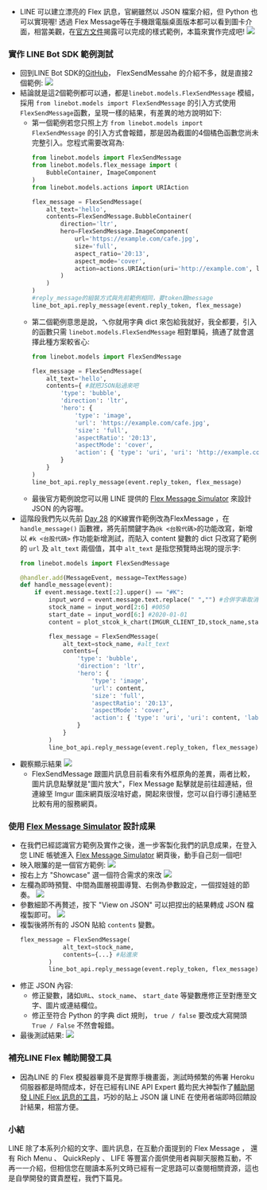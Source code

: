 - LINE 可以建立漂亮的 Flex 訊息，官網雖然以 JSON 檔案介紹，但 Python 也可以實現喔! 透過 Flex Message等在手機跟電腦桌面版本都可以看到圖卡介面，相當美觀，在[官方文件](https://developers.line.biz/en/docs/messaging-api/using-flex-messages/)揭露可以完成的樣式範例，本篇來實作完成吧!
  ![](https://i.imgur.com/yD7LLrp.png)


### 實作 LINE Bot SDK 範例測試
- 回到LINE Bot SDK的[GitHub](https://github.com/line/line-bot-sdk-python)， FlexSendMessahe 的介紹不多，就是直接2個範例:
  ![](https://i.imgur.com/2vh3wuX.png)
- 結論就是這2個範例都可以通，都是`linebot.models.FlexSendMessage` 模組，採用 `from linebot.models import FlexSendMessage` 的引入方式使用 `FlexSendMessage`函數，呈現一樣的結果，有差異的地方說明如下:
    - 第一個範例若您只照上方 `from linebot.models import FlexSendMessage` 的引入方式會報錯，那是因為截圖的4個橘色函數您尚未完整引入。您程式需要改寫為:
        ```python
        from linebot.models import FlexSendMessage
        from linebot.models.flex_message import (
            BubbleContainer, ImageComponent
        )
        from linebot.models.actions import URIAction

        flex_message = FlexSendMessage(
            alt_text='hello',
            contents=FlexSendMessage.BubbleContainer(
                direction='ltr',
                hero=FlexSendMessage.ImageComponent(
                    url='https://example.com/cafe.jpg',
                    size='full',
                    aspect_ratio='20:13',
                    aspect_mode='cover',
                    action=actions.URIAction(uri='http://example.com', label='label')
                )
            )
        )
        #reply_message的組裝方式與先前範例相同，要token跟message
        line_bot_api.reply_message(event.reply_token, flex_message)
        ```
    - 第二個範例意思是說，ㄟ你就用字典 dict 來包給我就好，我全都要，引入的函數只需 `linebot.models.FlexSendMessage` 相對單純，搞通了就會選擇此種方案較省心:
        ```python
        from linebot.models import FlexSendMessage
        
        flex_message = FlexSendMessage(
            alt_text='hello',
            contents={ #就把JSON貼過來吧
                'type': 'bubble',
                'direction': 'ltr',
                'hero': {
                    'type': 'image',
                    'url': 'https://example.com/cafe.jpg',
                    'size': 'full',
                    'aspectRatio': '20:13',
                    'aspectMode': 'cover',
                    'action': { 'type': 'uri', 'uri': 'http://example.com', 'label': 'label' }
                }
            }
        )
        line_bot_api.reply_message(event.reply_token, flex_message)
        ```
    - 最後官方範例說您可以用 LINE 提供的 [Flex Message Simulator](https://developers.line.biz/console/fx/) 來設計 JSON 的內容喔。
- 這階段我們先以先前 [Day 28](https://ithelp.ithome.com.tw/articles/10242519) 的K線實作範例改為FlexMessage ，在 `handle_message()` 函數裡，將先前關鍵字為`@k <台股代碼>`的功能改寫，新增以 `#k <台股代碼>` 作功能新增測試，而貼入 content 變數的 dict 只改寫了範例的 `url` 及 `alt_text` 兩個值，其中 `alt_text` 是指您預覽時出現的提示字:
    ```python
    from linebot.models import FlexSendMessage

    @handler.add(MessageEvent, message=TextMessage)
    def handle_message(event):
        if event.message.text[:2].upper() == "#K":
            input_word = event.message.text.replace(" ","") #合併字串取消空白
            stock_name = input_word[2:6] #0050
            start_date = input_word[6:] #2020-01-01
            content = plot_stcok_k_chart(IMGUR_CLIENT_ID,stock_name,start_date)

            flex_message = FlexSendMessage(
                alt_text=stock_name, #alt_text
                contents={
                    'type': 'bubble',
                    'direction': 'ltr',
                    'hero': {
                        'type': 'image',
                        'url': content,
                        'size': 'full',
                        'aspectRatio': '20:13',
                        'aspectMode': 'cover',
                        'action': { 'type': 'uri', 'uri': content, 'label': 'label' }
                    }
                }
            )
            line_bot_api.reply_message(event.reply_token, flex_message)    
    ```
- 觀察顯示結果
  ![](https://i.imgur.com/1izYQNZ.png)
    - FlexSendMessage 跟圖片訊息目前看來有外框原角的差異，兩者比較，圖片訊息點擊就是"圖片放大"，Flex Message 點擊就是前往超連結，但連線至 Imgur 圖床網頁版沒啥好處，開起來很慢，您可以自行導引連結至比較有用的服務網頁。

### 使用 [Flex Message Simulator](https://developers.line.biz/console/fx/) 設計成果
- 在我們已經認識官方範例及實作之後，進一步客製化我們的訊息成果，在登入您 LINE 帳號進入  [Flex Message Simulator](https://developers.line.biz/console/fx/) 網頁後，動手自己刻一個吧!
- 映入眼簾的是一個官方範例:
  ![](https://i.imgur.com/jRt8aXt.png)
- 按右上方 "Showcase" 選一個符合需求的來改
  ![](https://i.imgur.com/ifmntqU.png)
- 左欄為即時預覽、中間為圖層視圖導覽、右側為參數設定，一個捏娃娃的節奏。
  ![](https://i.imgur.com/t5wulcb.png)
- 參數細節不再贅述，按下 "View on JSON" 可以把捏出的結果轉成 JSON 檔複製即可。
  ![](https://i.imgur.com/y6Xk82W.png)
- 複製後將所有的 JSON 貼給 `contents` 變數。
    ```python
    flex_message = FlexSendMessage(
                alt_text=stock_name,
                contents={...} #貼進來
            )
            line_bot_api.reply_message(event.reply_token, flex_message)
    ```
- 修正 JSON 內容:
    - 修正變數，諸如`URL`、`stock_name`、 `start_date` 等變數應修正至對應至文字、圖片或連結欄位。
    - 修正至符合 Python 的字典 dict 規則， `true / false` 要改成大寫開頭 `True / False` 不然會報錯。
- 最後測試結果:
  ![](https://i.imgur.com/bhCz1HN.png)

### 補充LINE Flex 輔助開發工具
- 因為LINE 的 Flex 模擬器畢竟不是實際手機畫面，測試時頻繁的佈署 Heroku 伺服器都是時間成本，好在已經有LINE API Expert 戴均民大神製作了[輔助開發 LINE Flex 訊息的工具](https://taichunmin.idv.tw/blog/2020-04-06-line-devbot.html)，巧妙的貼上 JSON 讓 LINE 在使用者端即時回饋設計結果，相當方便。

### 小結
LINE 除了本系列介紹的文字、圖片訊息，在互動介面提到的 Flex Message ， 還有 Rich Menu 、 QuickReply 、 LIFE 等豐富介面供使用者與聊天服務互動，不再一一介紹，但相信您在閱讀本系列文時已經有一定思路可以查閱相關資源，這也是自學開發的寶貴歷程，我們下篇見。
